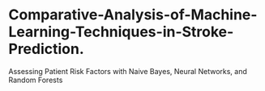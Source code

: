# Comparative-Analysis-of-Machine-Learning-Techniques-in-Stroke-Prediction.
Assessing Patient Risk Factors with Naive Bayes, Neural Networks, and Random Forests
